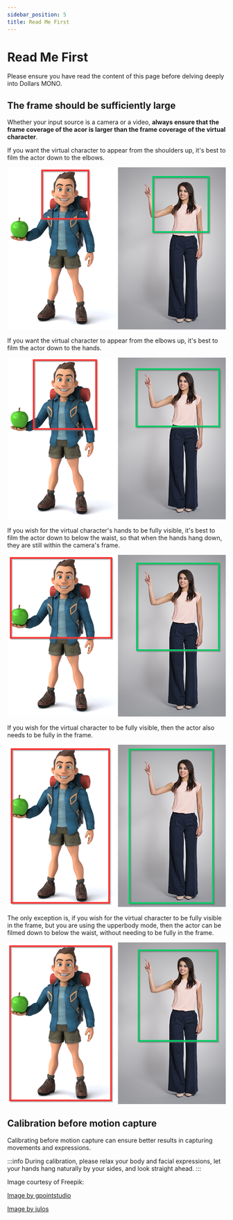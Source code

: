 ```yaml
---
sidebar_position: 5
title: Read Me First
---
```


# Read Me First

Please ensure you have read the content of this page before delving deeply into Dollars MONO.

## The frame should be sufficiently large

Whether your input source is a camera or a video, **always ensure that the frame coverage of the acor is larger than the frame coverage of the virtual character**.

If you want the virtual character to appear from the shoulders up, it's best to film the actor down to the elbows.

![](../img/2023-10-20_21_13_48_1.png#center)

If you want the virtual character to appear from the elbows up, it's best to film the actor down to the hands.

![](../img/2023-10-20_21_13_48_2.png#center)

If you wish for the virtual character's hands to be fully visible, it's best to film the actor down to below the waist, so that when the hands hang down, they are still within the camera's frame.

![](../img/2023-10-20_21_13_48_3.png#center)

If you wish for the virtual character to be fully visible, then the actor also needs to be fully in the frame.

![](../img/2023-10-20_21_13_48_4.png#center)

The only exception is, if you wish for the virtual character to be fully visible in the frame, but you are using the upperbody mode, then the actor can be filmed down to below the waist, without needing to be fully in the frame.

![](../img/2023-10-20_21_13_48_5.png#center)

## Calibration before motion capture

Calibrating before motion capture can ensure better results in capturing movements and expressions.

:::info
During calibration, please relax your body and facial expressions, let your hands hang naturally by your sides, and look straight ahead.
:::

Image courtesy of Freepik:

[Image by gpointstudio](https://www.freepik.com/free-photo/fashionable-smiling-woman-showing-empty-copy-space_11342232.htm#page=3&query=short%20tall&position=38&from_view=search&track=ais) 

[Image by julos](https://www.freepik.com/free-photo/fun-illustration-3d-cartoon-backpacker_13789537.htm#page=3&query=character%20full%20body&position=10&from_view=search&track=ais)
